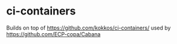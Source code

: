 # ci-containers

Builds on top of https://github.com/kokkos/ci-containers/ used by https://github.com/ECP-copa/Cabana
